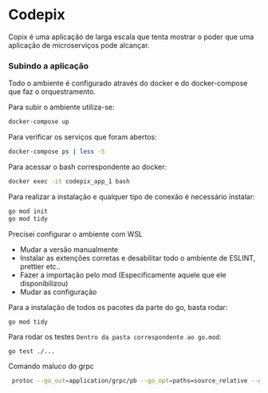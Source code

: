 # Codepix

Copix é uma aplicação de larga escala que tenta mostrar o poder que uma aplicação de microserviços pode alcançar.

### Subindo a aplicação

Todo o ambiente é configurado através do docker e do docker-compose que faz o orquestramento.

Para subir o ambiente utiliza-se:
```bash
docker-compose up
```

Para verificar os serviços que foram abertos:
```bash
docker-compose ps | less -S
```

Para acessar o bash correspondente ao docker:
```bash
docker exec -it codepix_app_1 bash
```

Para realizar a instalação e qualquer tipo de conexão é necessário instalar:
```bash
go mod init
go mod tidy
```

Precisei configurar o ambiente com WSL
- Mudar a versão manualmente
- Instalar as extenções corretas e desabilitar todo o ambiente de ESLINT, prettier etc..
- Fazer a importação pelo mod (Especificamente aquele que ele disponibilizou)
- Mudar as configuração


Para a instalação de todos os pacotes da parte do go, basta rodar:
```
go mod tidy
```

Para rodar os testes `Dentro da pasta correspondente ao go.mod`:
```
go test ./...
```
Comando maluco do grpc
```bash
 protoc --go_out=application/grpc/pb --go_opt=paths=source_relative --go-grpc_out=aplication/grpc/pb --go-grpc_opt=source_relative --proto_path=application/grpc/protofiles application/grpc/protofiles/*.proto
```